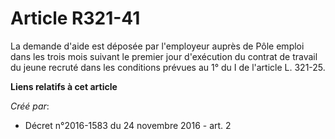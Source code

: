 # Article R321-41

La demande d'aide est déposée par l'employeur auprès de Pôle emploi dans les trois mois suivant le premier jour d'exécution
du contrat de travail du jeune recruté dans les conditions prévues au 1° du I de l'article L. 321-25.

**Liens relatifs à cet article**

_Créé par_:

  - Décret n°2016-1583 du 24 novembre 2016 - art. 2
